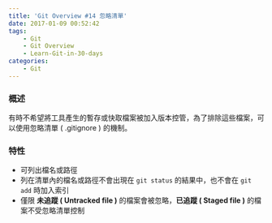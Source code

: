 ```yaml
---
title: 'Git Overview #14 忽略清單'
date: 2017-01-09 00:52:42
tags: 
    - Git
    - Git Overview
    - Learn-Git-in-30-days
categories:
    - Git
---
```

### 概述
有時不希望將工具產生的暫存或快取檔案被加入版本控管，為了排除這些檔案，可以使用忽略清單 ( .gitignore ) 的機制。

<!-- more -->

### 特性
- 可列出檔名或路徑
- 列在清單內的檔名或路徑不會出現在 `git status` 的結果中，也不會在 `git add` 時加入索引
- 僅限 **未追蹤 ( Untracked file )** 的檔案會被忽略，**已追蹤 ( Staged file )** 的檔案不受忽略清單控制